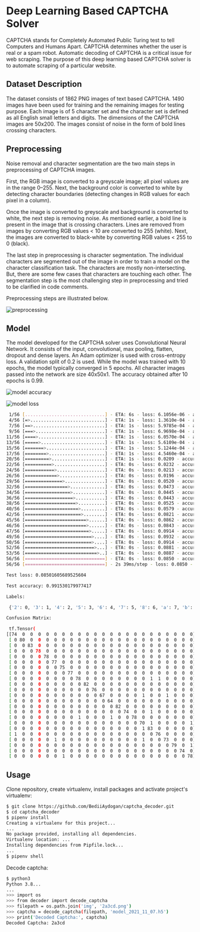 # Deep Learning Based CAPTCHA Solver

CAPTCHA stands for Completely Automated Public Turing test to tell Computers and Humans Apart. CAPTCHA determines whether the user is real or a spam robot. Automatic decoding of CAPTCHA is a critical issue for web scraping. The purpose of this deep learning based CAPTCHA solver is to automate scraping of a particular website. 


## Dataset Description

The dataset consists of 1862 PNG images of text based CAPTCHA. 1490 images have been used for training and the remaining images for testing purpose. Each image is of 5 character set and the character set is defined as all English small letters and digits. The dimensions of the CAPTCHA images are 50x200. The images consist of noise in the form of bold lines crossing characters.


## Preprocessing

Noise removal and character segmentation are the two main steps in preprocessing of CAPTCHA images. 

First, the RGB image is converted to a greyscale image; all pixel values are in the range 0–255. Next, the background color is converted to white by detecting character boundaries (detecting changes in RGB values for each pixel in a column). 

Once the image is converted to greyscale and background is converted to white, the next step is removing noise. As mentioned earlier, a bold line is present in the image that is crossing characters. Lines are removed from images by converting RGB values < 10 are converted to 255 (white). Next, the images are converted to black-white by converting RGB values < 255 to 0 (black).

The last step in preprocessing is character segmentation. The individual characters are segmented out of the image in order to train a model on the character classification task. The characters are mostly non-intersecting. But, there are some few cases that characters are touching each other. The segmentation step is the most challenging step in preprocessing and tried to be clarified in code comments. 

Preprocessing steps are illustrated below.

![preprocessing](img/preprocess.png)

## Model

The model developed for the CAPTCHA solver uses Convolutional Neural Network. It consists of the input, convolutional, max pooling, flatten, dropout and dense layers. An Adam optimizer is used with cross-entropy loss. A validation split of 0.2 is used. While the model was trained with 10 epochs, the model typically converged in 5 epochs. All character images passed into the network are size 40x50x1. The accuracy obtained after 10 epochs is 0.99.

![model accuracy](img/model_accuracy.png)

![model loss](img/model_loss.png)

```bash
 1/56 [..............................] - ETA: 6s - loss: 6.1056e-06 - accuracy: 1.0000
 4/56 [=>............................] - ETA: 1s - loss: 1.3610e-04 - accuracy: 1.0000
 7/56 [==>...........................] - ETA: 1s - loss: 5.9785e-04 - accuracy: 1.0000
 9/56 [===>..........................] - ETA: 1s - loss: 6.9698e-04 - accuracy: 1.0000
11/56 [====>.........................] - ETA: 1s - loss: 6.0570e-04 - accuracy: 1.0000
13/56 [=====>........................] - ETA: 1s - loss: 5.6109e-04 - accuracy: 1.0000
15/56 [=======>......................] - ETA: 1s - loss: 5.1244e-04 - accuracy: 1.0000
17/56 [========>.....................] - ETA: 1s - loss: 4.5460e-04 - accuracy: 1.0000
20/56 [=========>....................] - ETA: 1s - loss: 0.0209 - accuracy: 0.9984    
22/56 [==========>...................] - ETA: 0s - loss: 0.0232 - accuracy: 0.9972
24/56 [===========>..................] - ETA: 0s - loss: 0.0213 - accuracy: 0.9974
26/56 [============>.................] - ETA: 0s - loss: 0.0196 - accuracy: 0.9976
29/56 [==============>...............] - ETA: 0s - loss: 0.0520 - accuracy: 0.9957
32/56 [================>.............] - ETA: 0s - loss: 0.0473 - accuracy: 0.9961
34/56 [=================>............] - ETA: 0s - loss: 0.0445 - accuracy: 0.9963
36/56 [==================>...........] - ETA: 0s - loss: 0.0443 - accuracy: 0.9957
38/56 [===================>..........] - ETA: 0s - loss: 0.0525 - accuracy: 0.9942
40/56 [====================>.........] - ETA: 0s - loss: 0.0579 - accuracy: 0.9937
42/56 [=====================>........] - ETA: 0s - loss: 0.0821 - accuracy: 0.9926
45/56 [=======================>......] - ETA: 0s - loss: 0.0862 - accuracy: 0.9924
46/56 [=======================>......] - ETA: 0s - loss: 0.0843 - accuracy: 0.9925
47/56 [========================>.....] - ETA: 0s - loss: 0.0914 - accuracy: 0.9914
49/56 [=========================>....] - ETA: 0s - loss: 0.0932 - accuracy: 0.9911
50/56 [=========================>....] - ETA: 0s - loss: 0.0914 - accuracy: 0.9912
52/56 [==========================>...] - ETA: 0s - loss: 0.0881 - accuracy: 0.9916
53/56 [===========================>..] - ETA: 0s - loss: 0.0887 - accuracy: 0.9912
56/56 [==============================] - ETA: 0s - loss: 0.0850 - accuracy: 0.9915
56/56 [==============================] - 2s 39ms/step - loss: 0.0850 - accuracy: 0.9915

Test loss: 0.08501605689525604

Test accuracy: 0.991530179977417

Labels:

 {'2': 0, '3': 1, '4': 2, '5': 3, '6': 4, '7': 5, '8': 6, 'a': 7, 'b': 8, 'c': 9, 'd': 10, 'e': 11, 'f': 12, 'g': 13, 'h': 14, 'k': 15, 'm': 16, 'n': 17, 'p': 18, 'r': 19, 'w': 20, 'x': 21, 'y': 22}

Confusion Matrix:

 tf.Tensor(
[[74  0  0  0  0  0  0  0  0  0  0  0  0  0  0  0  0  0  0  0  0  0  0]
 [ 0 80  0  0  0  0  0  0  0  0  0  0  0  0  0  0  0  0  0  0  0  0  0]
 [ 0  0 83  0  0  0  0  0  0  0  0  0  0  0  0  0  0  0  0  0  0  0  0]
 [ 0  0  0 78  0  0  0  0  0  0  0  0  0  0  0  0  0  0  0  0  0  0  0]
 [ 0  0  0  0 78  0  0  0  0  0  0  0  0  0  0  0  0  0  0  0  0  0  0]
 [ 0  0  0  0  0 77  0  0  0  0  0  0  0  0  0  0  0  0  0  0  0  0  0]
 [ 0  0  0  0  0  0 75  0  0  0  0  0  0  0  0  0  0  0  0  0  0  0  0]
 [ 0  0  0  0  0  0  0 77  0  0  0  0  0  0  0  0  0  0  0  0  0  0  0]
 [ 0  0  0  0  0  0  0  0 78  0  0  0  0  0  0  0  0  1  1  0  0  0  0]
 [ 0  0  0  0  0  0  0  0  0 82  0  0  0  0  0  0  0  0  0  0  0  0  0]
 [ 0  0  0  0  0  0  0  0  0  0 76  0  0  0  0  0  0  0  0  0  0  0  0]
 [ 0  0  0  0  0  0  0  0  0  0  0 67  0  0  0  0  1  0  0  1  0  0  0]
 [ 0  0  0  0  0  0  0  0  0  0  0  0 64  0  0  0  0  0  0  0  0  0  0]
 [ 0  0  0  0  0  0  0  0  0  0  0  0  0 82  0  0  0  0  0  0  0  0  0]
 [ 0  0  0  0  0  0  0  0  0  0  0  0  0  0 74  0  0  1  0  0  0  0  0]
 [ 0  0  0  0  0  0  0  0  1  0  0  0  1  0  0 78  0  0  0  0  0  0  0]
 [ 0  0  0  0  0  0  0  0  0  0  0  0  0  0  0  0 70  1  0  0  0  0  1]
 [ 0  0  0  0  0  0  0  0  0  0  0  0  0  0  0  0  1 83  0  0  0  0  0]
 [ 1  0  0  0  0  0  0  0  0  0  0  0  0  0  0  0  0  0 76  0  0  0  0]
 [ 0  0  0  0  0  1  0  0  0  0  0  0  0  0  0  0  1  0  0 73  0  0  0]
 [ 0  0  0  0  0  0  0  0  0  0  0  0  0  0  0  0  0  0  0  0 79  0  1]
 [ 0  0  0  0  0  0  0  0  0  0  0  0  0  0  0  0  0  0  0  0  0 74  0]
 [ 0  0  0  0  0  0  1  0  0  0  0  0  0  0  0  0  0  0  0  0  0  0 78]], shape=(23, 23), dtype=int32)
```

## Usage

Clone repository, create virtualenv, install packages and activate project's virtualenv:

```bash
$ git clone https://github.com/BediiAydogan/captcha_decoder.git
$ cd captcha_decoder
$ pipenv install
Creating a virtualenv for this project...
...
No package provided, installing all dependencies.
Virtualenv location: ...
Installing dependencies from Pipfile.lock...
...
$ pipenv shell
```

Decode captcha:

```bash
$ python3
Python 3.8...
...
>>> import os
>>> from decoder import decode_captcha
>>> filepath = os.path.join('img', '2a3cd.png')
>>> captcha = decode_captcha(filepath, 'model_2021_11_07.h5')
>>> print('Decoded Captcha:', captcha)
Decoded Captcha: 2a3cd
```